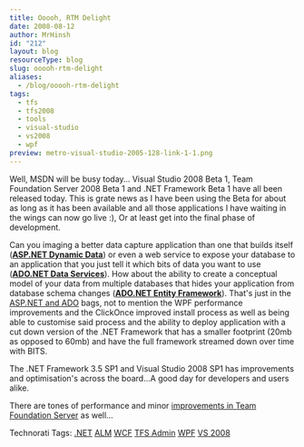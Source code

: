 ```yaml
---
title: Ooooh, RTM Delight
date: 2008-08-12
author: MrHinsh
id: "212"
layout: blog
resourceType: blog
slug: ooooh-rtm-delight
aliases:
  - /blog/ooooh-rtm-delight
tags:
  - tfs
  - tfs2008
  - tools
  - visual-studio
  - vs2008
  - wpf
preview: metro-visual-studio-2005-128-link-1-1.png
---
```


Well, MSDN will be busy today… Visual Studio 2008 Beta 1, Team Foundation Server 2008 Beta 1 and .NET Framework Beta 1 have all been released today. This is grate news as I have been using the Beta for about as long as it has been available and all those applications I have waiting in the wings can now go live :), Or at least get into the final phase of development.

Can you imaging a better data capture application than one that builds itself ([**ASP.NET Dynamic Data**](http://www.asp.net/dynamicdata/)) or even a web service to expose your database to an application that you just tell it which bits of data you want to use ([**ADO.NET Data Services**](http://www.asp.net/learn/3.5-SP1/video-239.aspx)). How about the ability to create a conceptual model of your data from multiple databases that hides your application from database schema changes ([**ADO.NET Entity Framework**](http://www.asp.net/learn/3.5-SP1/video-245.aspx)). That's just in the [ASP.NET and ADO](http://www.asp.net/downloads/3.5-SP1/default.aspx) bags, not to mention the WPF performance improvements and the ClickOnce improved install process as well as being able to customise said process and the ability to deploy application with a cut down version of the .NET Framework that has a smaller footprint (20mb as opposed to 60mb) and have the full framework streamed down over time with BITS.

The .NET Framework 3.5 SP1 and Visual Studio 2008 SP1 has improvements and optimisation's across the board…A good day for developers and users alike.

There are tones of performance and minor [improvements in Team Foundation Server](http://blogs.msdn.com/bharry/archive/2008/04/28/team-foundation-server-2008-sp1.aspx) as well…

Technorati Tags: [.NET](http://technorati.com/tags/.NET) [ALM](http://technorati.com/tags/ALM) [WCF](http://technorati.com/tags/WCF) [TFS Admin](http://technorati.com/tags/TFS+Admin) [WPF](http://technorati.com/tags/WPF) [VS 2008](http://technorati.com/tags/VS+2008)
